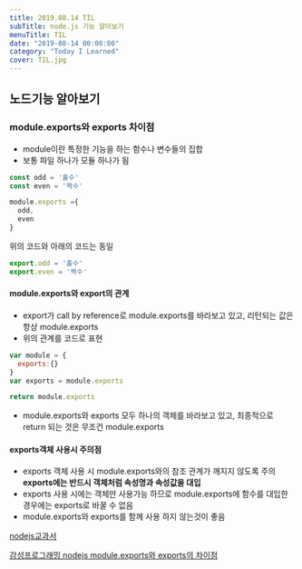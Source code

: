 ```yaml
---
title: 2019.08.14 TIL
subTitle: node.js 기능 알아보기
menuTitle: TIL
date: "2019-08-14 00:00:00"
category: "Today I Learned"
cover: TIL.jpg
---
```




## 노드기능 알아보기

### module.exports와 exports 차이점

- module이란 특정한 기능을 하는 함수나 변수들의 집합 
- 보통 파일 하나가 모듈 하나가 됨

```javascript
const odd = '홀수'
const even = '짝수'

module.exports ={
  odd,
  even
}
```

위의 코드와 아래의 코드는 동일

```javascript
export.odd = '홀수'
export.even = '짝수'
```

#### module.exports와 export의 관계

- export가 call by reference로 module.exports를 바라보고 있고, 리턴되는 값은 항상 module.exports
- 위의 관계를 코드로 표현

```javascript
var module = {
  exports:{}
}
var exports = module.exports

return module.exports
```

- module.exports와 exports 모두 하나의 객체를 바라보고 있고, 최종적으로 return 되는 것은 무조건 module.exports

#### exports객체 사용시 주의점

- exports 객체 사용 시 module.exports와의 참조 관계가 깨지지 않도록 주의 **exports에는 반드시 객체처럼 속성명과 속성값을 대입**
- exports 사용 시에는 객체만 사용가능 하므로 module.exports에 함수를 대입한 경우에는 exports로 바꿀 수 없음
- module.exports와 exports를 함께 사용 하지 않는것이 좋음

[nodejs교과서]([https://www.inflearn.com/course/node-js-%EA%B5%90%EA%B3%BC%EC%84%9C#](https://www.inflearn.com/course/node-js-교과서#))

[감성프로그래밍 nodejs module.exports와 exports의 차이점](https://programmingsummaries.tistory.com/340)


